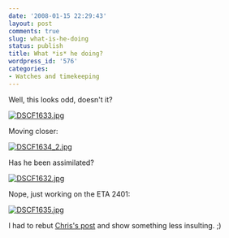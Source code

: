 ```yaml
---
date: '2008-01-15 22:29:43'
layout: post
comments: true
slug: what-is-he-doing
status: publish
title: What *is* he doing?
wordpress_id: '576'
categories:
- Watches and timekeeping
---
```


Well, this looks odd, doesn't it?


[![DSCF1633.jpg](http://www.phfactor.net/wp/wp-photos/thumb.20080115-212942-1.jpg)](http://www.phfactor.net/wp/wp-photos/20080115-212942-1.jpg)


Moving closer:


[![DSCF1634_2.jpg](http://www.phfactor.net/wp/wp-photos/thumb.20080115-212943-2.jpg)](http://www.phfactor.net/wp/wp-photos/20080115-212943-2.jpg)


Has he been assimilated?


[![DSCF1632.jpg](http://www.phfactor.net/wp/wp-photos/thumb.20080115-212943-3.jpg)](http://www.phfactor.net/wp/wp-photos/20080115-212943-3.jpg)


 

Nope, just working on the ETA 2401:


[![DSCF1635.jpg](http://www.phfactor.net/wp/wp-photos/thumb.20080115-212943-4.jpg)](http://www.phfactor.net/wp/wp-photos/20080115-212943-4.jpg)


 


I had to rebut [Chris's post](http://annalog.phfactor.net/2008/01/11/watch-tools/) and show something less insulting. ;)
